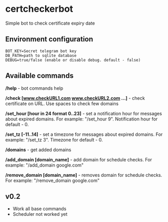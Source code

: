 # certcheckerbot

Simple bot to check certificate expiry date

## Environment configuration
```
BOT_KEY=Secret telegram bot key
DB_PATH=path to sqlite database
DEBUG=true/false (enable or disable debug. default - false)
```

## Available commands
**/help** - bot commands help

**/check [www.checkURL1.com www.checkURL2.com ...]** - check certificate on URL. Use spaces to check few domains

**/set_hour [hour in 24 format 0..23]** - set a notification hour for messages about expired domains. For example: "/set_hour 9". Notification hour for default - 0.

**/set_tz [-11..14]** - set a timezone for messages about expired domains. For example: "/set_tz 3". Timezone for default - 0.

**/domains** - get added domains

**/add_domain [domain_name]** - add domain for schedule checks. For example: "/add_domain google.com"

**/remove_domain [domain_name]** - removes domain for schedule checks. For example: "/remove_domain google.com"

## v0.2
* Work all base commands
* Scheduler not worked yet